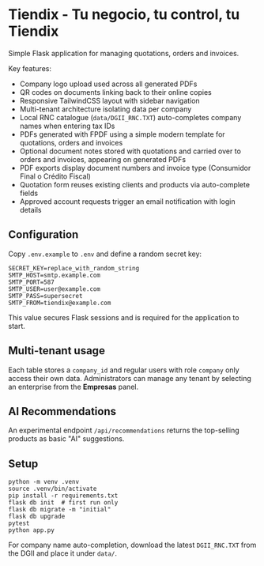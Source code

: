 # Tiendix - Tu negocio, tu control, tu Tiendix

Simple Flask application for managing quotations, orders and invoices.

Key features:

- Company logo upload used across all generated PDFs
- QR codes on documents linking back to their online copies
- Responsive TailwindCSS layout with sidebar navigation
- Multi-tenant architecture isolating data per company
- Local RNC catalogue (`data/DGII_RNC.TXT`) auto-completes company names when entering tax IDs
- PDFs generated with FPDF using a simple modern template for quotations, orders and invoices
- Optional document notes stored with quotations and carried over to orders and invoices, appearing on generated PDFs
- PDF exports display document numbers and invoice type (Consumidor Final o Crédito Fiscal)
- Quotation form reuses existing clients and products via auto-complete fields
- Approved account requests trigger an email notification with login details

## Configuration

Copy `.env.example` to `.env` and define a random secret key:

```
SECRET_KEY=replace_with_random_string
SMTP_HOST=smtp.example.com
SMTP_PORT=587
SMTP_USER=user@example.com
SMTP_PASS=supersecret
SMTP_FROM=tiendix@example.com
```

This value secures Flask sessions and is required for the application to start.

## Multi-tenant usage

Each table stores a `company_id` and regular users with role `company` only access their own data. Administrators can manage any tenant by selecting an enterprise from the **Empresas** panel.

## AI Recommendations

An experimental endpoint `/api/recommendations` returns the top-selling products as basic "AI" suggestions.

## Setup

```
python -m venv .venv
source .venv/bin/activate
pip install -r requirements.txt
flask db init  # first run only
flask db migrate -m "initial"
flask db upgrade
pytest
python app.py
```

For company name auto-completion, download the latest `DGII_RNC.TXT` from the DGII and place it under `data/`.
